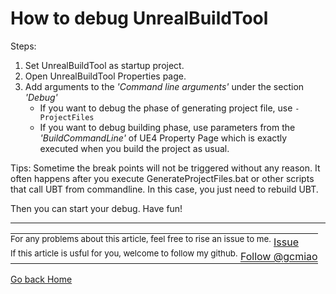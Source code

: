 # How to debug UnrealBuildTool
Steps:
1. Set UnrealBuildTool as startup project.
2. Open UnrealBuildTool Properties page.
3. Add arguments to the *'Command line arguments'* under the section *'Debug'*
   + If you want to debug the phase of generating project file, use `-ProjectFiles`
   + If you want to debug building phase, use parameters from the *'BuildCommandLine'* of UE4 Property Page which is exactly executed when you build the project as usual.

Tips: Sometime the break points will not be triggered without any reason. It often happens after you execute GenerateProjectFiles.bat or other scripts that call UBT from commandline. In this case, you just need to rebuild UBT.

Then you can start your debug. Have fun!

------
<table style="text-align:left">
  <tr>
    <td style="border:none;padding: 0px;">
        <sup>For any problems about this article, feel free to rise an issue to me.</sup>
        <!-- Place this tag in your head or just before your close body tag. -->
        <script async defer src="https://buttons.github.io/buttons.js"></script>
        <!-- Place this tag where you want the button to render. -->
        <a class="github-button" href="https://github.com/gcmiao/gcmiao.github.io/issues" data-icon="octicon-issue-opened" aria-label="Issue gcmiao/gcmiao.github.io on GitHub">Issue</a>
    </td>
  </tr>
  <tr>
    <td style="border:none;padding: 0px;">
        <sup>If this article is usful for you, welcome to follow my github.</sup>
        <!-- Place this tag where you want the button to render. -->
        <a class="github-button" href="https://github.com/gcmiao" aria-label="Follow @gcmiao on GitHub">Follow @gcmiao</a>
    </td>
  </tr>
</table>

[Go back Home](/)